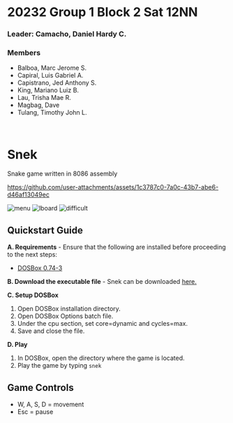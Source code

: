 <h1>20232 Group 1 Block 2 Sat 12NN</h1>
<h3>Leader: Camacho, Daniel Hardy C.</h3>
<h3>Members</h3>
<ul>
  <li>Balboa, Marc Jerome S.</li>
  <li>Capiral, Luis Gabriel A.</li>
  <li>Capistrano, Jed Anthony S.</li>
  <li>King, Mariano Luiz B.</li>
  <li>Lau, Trisha Mae R.</li>
  <li>Magbag, Dave</li>
  <li>Tulang, Timothy John L.</li>
</ul>
<br/>
<h1>Snek</h1>
<p>Snake game written in 8086 assembly</p>
<p align="center">




https://github.com/user-attachments/assets/1c3787c0-7a0c-43b7-abe6-d46af13049ec



![menu](https://github.com/user-attachments/assets/05785b18-1801-4736-b2c4-476bf621d103)
![lboard](https://github.com/user-attachments/assets/d10e9ef4-a6ad-44a2-98a9-d1d82be7d48e)
![difficult](https://github.com/user-attachments/assets/a7adb516-3f1b-491e-a84a-100519c0e418)


<h2>Quickstart Guide</h2>

**A. Requirements** - Ensure that the following are installed before proceeding to the next steps:
  
  - [DOSBox 0.74-3](https://www.dosbox.com/download.php?main=1)

**B. Download the executable file** - Snek can be downloaded [here.](https://github.com/chaotic-braindead/snake-8086-asm/releases/)

**C. Setup DOSBox**

  1. Open DOSBox installation directory.
  2. Open DOSBox Options batch file.
  3. Under the cpu section, set core=dynamic and cycles=max.
  4. Save and close the file.

**D. Play**
  1. In DOSBox, open the directory where the game is located.
  2. Play the game by typing ```snek```

<h2>Game Controls</h2>

  - W, A, S, D = movement
  - Esc = pause
